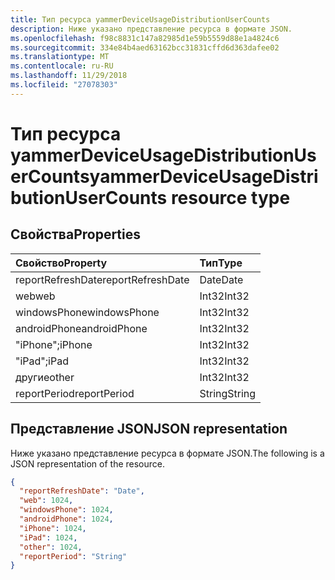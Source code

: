 ```yaml
---
title: Тип ресурса yammerDeviceUsageDistributionUserCounts
description: Ниже указано представление ресурса в формате JSON.
ms.openlocfilehash: f98c8831c147a82985d1e59b5559d88e1a4824c6
ms.sourcegitcommit: 334e84b4aed63162bcc31831cffd6d363dafee02
ms.translationtype: MT
ms.contentlocale: ru-RU
ms.lasthandoff: 11/29/2018
ms.locfileid: "27078303"
---
```

# <a name="yammerdeviceusagedistributionusercounts-resource-type"></a><span data-ttu-id="15b74-103">Тип ресурса yammerDeviceUsageDistributionUserCounts</span><span class="sxs-lookup"><span data-stu-id="15b74-103">yammerDeviceUsageDistributionUserCounts resource type</span></span>

## <a name="properties"></a><span data-ttu-id="15b74-104">Свойства</span><span class="sxs-lookup"><span data-stu-id="15b74-104">Properties</span></span>

| <span data-ttu-id="15b74-105">Свойство</span><span class="sxs-lookup"><span data-stu-id="15b74-105">Property</span></span>          | <span data-ttu-id="15b74-106">Тип</span><span class="sxs-lookup"><span data-stu-id="15b74-106">Type</span></span>   |
| :---------------- | :----- |
| <span data-ttu-id="15b74-107">reportRefreshDate</span><span class="sxs-lookup"><span data-stu-id="15b74-107">reportRefreshDate</span></span> | <span data-ttu-id="15b74-108">Date</span><span class="sxs-lookup"><span data-stu-id="15b74-108">Date</span></span>   |
| <span data-ttu-id="15b74-109">web</span><span class="sxs-lookup"><span data-stu-id="15b74-109">web</span></span>               | <span data-ttu-id="15b74-110">Int32</span><span class="sxs-lookup"><span data-stu-id="15b74-110">Int32</span></span>  |
| <span data-ttu-id="15b74-111">windowsPhone</span><span class="sxs-lookup"><span data-stu-id="15b74-111">windowsPhone</span></span>      | <span data-ttu-id="15b74-112">Int32</span><span class="sxs-lookup"><span data-stu-id="15b74-112">Int32</span></span>  |
| <span data-ttu-id="15b74-113">androidPhone</span><span class="sxs-lookup"><span data-stu-id="15b74-113">androidPhone</span></span>      | <span data-ttu-id="15b74-114">Int32</span><span class="sxs-lookup"><span data-stu-id="15b74-114">Int32</span></span>  |
| <span data-ttu-id="15b74-115">"iPhone";</span><span class="sxs-lookup"><span data-stu-id="15b74-115">iPhone</span></span>            | <span data-ttu-id="15b74-116">Int32</span><span class="sxs-lookup"><span data-stu-id="15b74-116">Int32</span></span>  |
| <span data-ttu-id="15b74-117">"iPad";</span><span class="sxs-lookup"><span data-stu-id="15b74-117">iPad</span></span>              | <span data-ttu-id="15b74-118">Int32</span><span class="sxs-lookup"><span data-stu-id="15b74-118">Int32</span></span>  |
| <span data-ttu-id="15b74-119">другие</span><span class="sxs-lookup"><span data-stu-id="15b74-119">other</span></span>             | <span data-ttu-id="15b74-120">Int32</span><span class="sxs-lookup"><span data-stu-id="15b74-120">Int32</span></span>  |
| <span data-ttu-id="15b74-121">reportPeriod</span><span class="sxs-lookup"><span data-stu-id="15b74-121">reportPeriod</span></span>      | <span data-ttu-id="15b74-122">String</span><span class="sxs-lookup"><span data-stu-id="15b74-122">String</span></span> |

## <a name="json-representation"></a><span data-ttu-id="15b74-123">Представление JSON</span><span class="sxs-lookup"><span data-stu-id="15b74-123">JSON representation</span></span>

<span data-ttu-id="15b74-124">Ниже указано представление ресурса в формате JSON.</span><span class="sxs-lookup"><span data-stu-id="15b74-124">The following is a JSON representation of the resource.</span></span>

<!-- {
  "blockType": "resource",
  "@odata.type": "microsoft.graph.yammerDeviceUsageDistributionUserCounts"
} -->

```json
{
  "reportRefreshDate": "Date", 
  "web": 1024, 
  "windowsPhone": 1024, 
  "androidPhone": 1024, 
  "iPhone": 1024, 
  "iPad": 1024, 
  "other": 1024, 
  "reportPeriod": "String"
}
```
